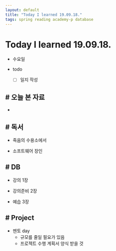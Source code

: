 ```yaml
---
layout: default
title: "Today I learned 19.09.18."
tags: spring reading academy-p database
---
```


# Today I learned 19.09.18.
- 수요일
- todo

  - [ ] 일지 작성



## # 오늘 본 자료

- 



## # 독서

- 죽음의 수용소에서

- 소프트웨어 장인

  

## # DB

- 강의 1장

- 강의준비 2장

- 예습 3장

  

## # Project

- 멘토 day
  - 규모를 줄일 필요가 있음
  - 프로젝트 수행 계획서 양식 받을 것
